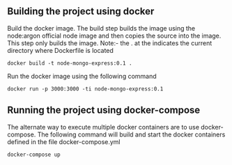 ## Building the project using docker

Build the docker image. The build step builds the image using the node:argon official node image and then copies the source into the image. This step only builds the image. Note:- the . at the indicates the current directory where Dockerfile is located
```
docker build -t node-mongo-express:0.1 .
```

Run the docker image using the following command
```
docker run -p 3000:3000 -ti node-mongo-express:0.1
```

## Running the project using docker-compose
The alternate way to execute multiple docker containers are to use docker-compose. The following command will build and start the docker containers defined in the file docker-compose.yml
```
docker-compose up
```

